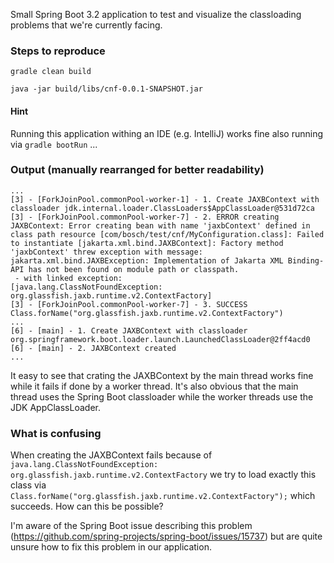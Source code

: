 Small Spring Boot 3.2 application to test and visualize the classloading problems that we're currently facing.

### Steps to reproduce

`gradle clean build`

`java -jar build/libs/cnf-0.0.1-SNAPSHOT.jar`

#### Hint

Running this application withing an IDE (e.g. IntelliJ) works fine also running via `gradle bootRun` ...

### Output (manually rearranged for better readability)

```
...
[3] - [ForkJoinPool.commonPool-worker-1] - 1. Create JAXBContext with classloader jdk.internal.loader.ClassLoaders$AppClassLoader@531d72ca
[3] - [ForkJoinPool.commonPool-worker-7] - 2. ERROR creating JAXBContext: Error creating bean with name 'jaxbContext' defined in class path resource [com/bosch/test/cnf/MyConfiguration.class]: Failed to instantiate [jakarta.xml.bind.JAXBContext]: Factory method 'jaxbContext' threw exception with message: jakarta.xml.bind.JAXBException: Implementation of Jakarta XML Binding-API has not been found on module path or classpath.
 - with linked exception:
[java.lang.ClassNotFoundException: org.glassfish.jaxb.runtime.v2.ContextFactory]
[3] - [ForkJoinPool.commonPool-worker-7] - 3. SUCCESS Class.forName("org.glassfish.jaxb.runtime.v2.ContextFactory")
...
[6] - [main] - 1. Create JAXBContext with classloader org.springframework.boot.loader.launch.LaunchedClassLoader@2ff4acd0
[6] - [main] - 2. JAXBContext created
...
```
It easy to see that crating the JAXBContext by the main thread works fine while
it fails if done by a worker thread.
It's also obvious that the main thread uses the Spring Boot classloader while the worker threads use the JDK AppClassLoader.

### What is confusing
When creating the JAXBContext fails because of `java.lang.ClassNotFoundException: org.glassfish.jaxb.runtime.v2.ContextFactory` we try to load exactly this class
via `Class.forName("org.glassfish.jaxb.runtime.v2.ContextFactory");` which succeeds.
How can this be possible?

I'm aware of the Spring Boot issue describing this problem (https://github.com/spring-projects/spring-boot/issues/15737) 
but are quite unsure how to fix this problem in our application.

